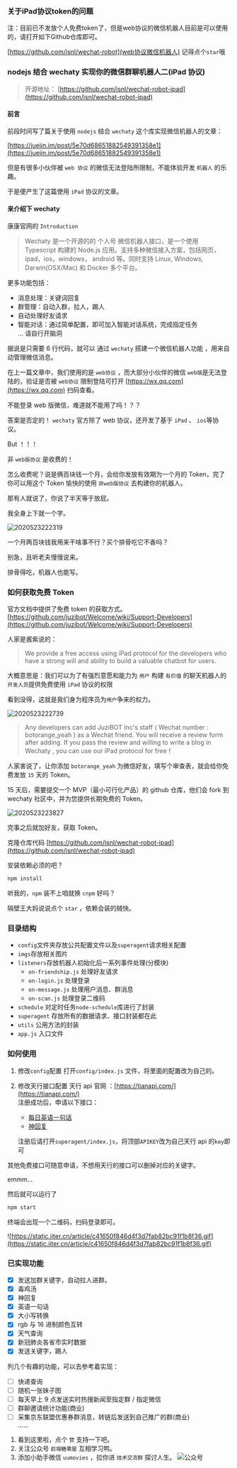 ### 关于iPad协议token的问题

注：目前已不发放个人免费token了，但是web协议的微信机器人目前是可以使用的，请打开如下Github仓库即可。

[https://github.com/isnl/wechat-robot](web协议微信机器人)   记得点个`star`哦
















### nodejs 结合 wechaty 实现你的微信群聊机器人二(iPad 协议)

> 开源地址： [https://github.com/isnl/wechat-robot-ipad](https://github.com/isnl/wechat-robot-ipad)

#### 前言

前段时间写了篇关于使用 `nodejs` 结合 `wechaty` 这个库实现微信机器人的文章：

[https://juejin.im/post/5e70d68651882549391358e1](https://juejin.im/post/5e70d68651882549391358e1)

但是有很多小伙伴被 `web 协议` 的微信无法登陆所限制，不能体验开发 `机器人` 的乐趣。

于是便产生了这篇使用 `iPad` 协议的文章。

#### 来介绍下 wechaty

康康官网的 `Introduction`

> Wechaty 是一个开源的的 个人号 微信机器人接口，是一个使用 Typescript 构建的 Node.js 应用。支持多种微信接入方案，包括网页，ipad，ios，windows， android 等。同时支持 Linux, Windows, Darwin(OSX/Mac) 和 Docker 多个平台。

更多功能包括：

- 消息处理：关键词回复
- 群管理：自动入群，拉人，踢人
- 自动处理好友请求
- 智能对话：通过简单配置，即可加入智能对话系统，完成指定任务  
  ... 请自行开脑洞

据说是只需要 6 行代码，就可以 通过 `wechaty` 搭建一个微信机器人功能 ，用来自动管理微信消息。

在上一篇文章中，我们使用的是 `web协议` ，而大部分小伙伴的微信 `web端`是无法登陆的，验证是否被 `web协议` 限制登陆可打开 [https://wx.qq.com](https://wx.qq.com) 扫码查看。

不能登录 web 版微信，难道就不能用了吗！？？

答案是否定的！ `wechaty` 官方除了 web 协议，还开发了基于 `iPad` 、 `ios`等协议。

But ！！！

非 `web版协议` 是收费的！

怎么收费呢？说是俩百块钱一个月，会给你发放有效期为一个月的 Token，完了你可以用这个 Token 愉快的使用 `非web版协议` 去构建你的机器人。

那有人就说了，你说了半天等于放屁。

我全身上下就一个字。

![2020523222319](https://static.iiter.cn/article/2020523222319.png)

一个月两百块钱我用来干啥事不行？买个排骨吃它不香吗？

别急，且听老夫慢慢说来。

排骨得吃，机器人也能写。

### 如何获取免费 Token

官方文档中提供了免费 token 的获取方式。
[https://github.com/juzibot/Welcome/wiki/Support-Developers](https://github.com/juzibot/Welcome/wiki/Support-Developers)

人家是酱紫说的：

> We provide a free access using iPad protocol for the developers who have a strong will and ability to build a valuable chatbot for users.

大概意思是：我们可以为了有强烈意愿和能力为 `用户` 构建 `有价值` 的聊天机器人的`开发人员`提供免费使用 `iPad` 协议的权限

看到没得，这就是我们身为程序员为`用户`争来的权力。

![2020523222739](https://static.iiter.cn/article/2020523222739.png)

> Any developers can add JuziBOT Inc's staff ( Wechat number : botorange_yeah ) as a Wechat friend. You will receive a review form after adding. If you pass the review and willing to write a blog in Wechaty , you can use our iPad protocol for free！

人家害说了，让你添加 `botorange_yeah` 为微信好友，填写个审查表，就会给你免费发放 `15` 天的 Token。

15 天后，需要提交一个 MVP（最小可行化产品）的 github 仓库，他们会 fork 到 wechaty 社区中，并为您提供长期免费的 Token。

![2020523223827](https://static.iiter.cn/article/2020523223827.png)

完事之后就加好友，获取 Token。

克隆仓库代码 [https://github.com/isnl/wechat-robot-ipad](https://github.com/isnl/wechat-robot-ipad)

安装依赖必须的吧？

```bash
npm install
```

听我的，`npm` 装不上咱就换 `cnpm` 好吗？

隔壁王大妈说说点个 `star` ，依赖会装的贼快。

### 目录结构

- `config`文件夹存放公共配置文件以及`superagent`请求相关配置
- `imgs`存放相关图片
- `listeners`存放机器人初始化后一系列事件处理(分模块)
  - `on-friendship.js` 处理好友请求
  - `on-login.js` 处理登录
  - `on-message.js` 处理用户消息、群消息
  - `on-scan.js` 处理登录二维码
- `schedule` 对定时任务`node-schedule`库进行了封装
- `superagent` 存放所有的数据请求、接口封装都在此
- `utils` 公用方法的封装
- `app.js` 入口文件

### 如何使用

1. 修改`config`配置
   打开`config/index.js` 文件，将里面的配置改为自己的。
2. 修改天行接口配置
   天行 api 官网 ：[https://tianapi.com/](https://tianapi.com/)  
    注册成功后，申请以下接口：

   - [每日英语一句话](https://www.tianapi.com/apiview/62)
   - [神回复](https://www.tianapi.com/apiview/39)

   注册后请打开`superagent/index.js`，将顶部`APIKEY`改为自己天行 api 的`key`即可

其他免费接口可随意申请，不想用天行的接口可以删掉对应的关键字。

emmm...

然后就可以运行了

```bash
npm start
```

终端会出现一个二维码，扫码登录即可。

![https://static.iiter.cn/article/c41650f846d4f3d7fab82bc91f1b8f36.gif](https://static.iiter.cn/article/c41650f846d4f3d7fab82bc91f1b8f36.gif)

### 已实现功能

- [x] 发送加群关键字，自动拉人进群。
- [x] 毒鸡汤
- [x] 神回复
- [x] 英语一句话
- [x] 大小写转换
- [x] rgb 与 16 进制颜色互转
- [x] 天气查询
- [x] 新冠肺炎各省市实时数据
- [x] 发送关键字，踢人

列几个有趣的功能，可以去参考着实现：

- [ ] 快递查询
- [ ] 随机一张妹子图
- [ ] 每天早上 9 点发送实时热搜新闻至指定群 / 指定微信
- [ ] 群聊邀请统计功能(商业)
- [ ] 采集京东联盟优惠券群消息，转链后发送到自己推广的群(商业)  
       ......

1. 看到这里啦，点个 `赞` 支持一下吧。
2. 关注公众号 `前端糖果屋` 互相学习鸭。
3. 添加小助手微信 `uumovies` ，拉你进 `技术交流群` 探讨人生。
   ![公众号](https://static.iiter.cn/mp_footer_new.png)

